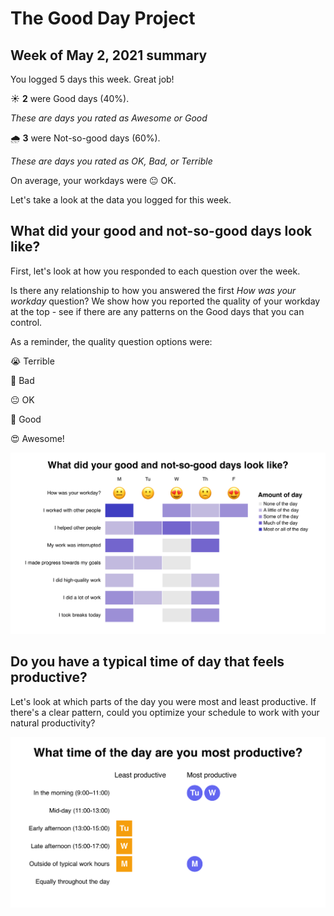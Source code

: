 
  # The Good Day Project

  ## Week of May 2, 2021 summary

  You logged 5 days this week. Great job!

  ☀️ **2** were Good days (40%).

  *These are days you rated as Awesome or Good*

  🌧 **3** were Not-so-good days (60%).

  *These are days you rated as OK, Bad, or Terrible*

  On average, your workdays were 😐 OK.

  Let's take a look at the data you logged for this week.

  ## What did your good and not-so-good days look like?

  First, let's look at how you responded to each question over the week.

  Is there any relationship to how you answered the first *How was your workday* question? We show how you reported the quality of your workday at the top - see if there are any patterns on the Good days that you can control.

  As a reminder, the quality question options were:

  😭 Terrible

🙁 Bad

😐 OK

🙂 Good

😍 Awesome!

  ![Image](amount-of-day.png)


  ## Do you have a typical time of day that feels productive?

  Let's look at which parts of the day you were most and least productive. If there's a clear pattern, could you optimize your schedule to work with your natural productivity?

  ![Image](time-of-day.png)

  